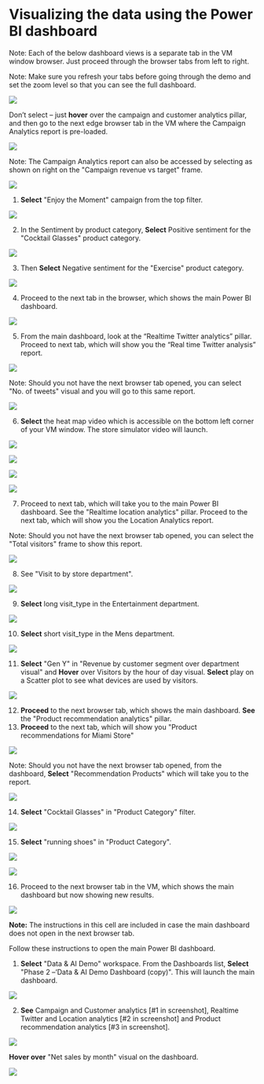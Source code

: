 # Visualizing the data using the Power BI dashboard

Note: Each of the below dashboard views is a separate tab in the VM window browser. Just proceed through the browser tabs from left to right.

Note: Make sure you refresh your tabs before going through the demo and set the zoom level so that you can see the full dashboard.  

![](./media/06-01.png)

Don’t select – just **hover** over the campaign and customer analytics pillar, and then go to the next edge browser tab in the VM where the Campaign Analytics report is pre-loaded.

![](./media/06-02.png)

Note: The Campaign Analytics report can also be accessed by selecting as shown on right on the "Campaign revenue vs target" frame.

![](./media/06-03.png)

1. **Select** "Enjoy the Moment" campaign from the top filter.

![](./media/06-04.png)

2. In the Sentiment by product category, **Select** Positive sentiment for the "Cocktail Glasses" product category.

![](./media/06-05.png)

3. Then **Select** Negative sentiment for the "Exercise" product category.

![](./media/06-06.png)

4. Proceed to the next tab in the browser, which shows the main Power BI dashboard.

![](./media/06-07.png)

5. From the main dashboard, look at the “Realtime Twitter analytics” pillar. Proceed to next tab, which will show you the “Real time Twitter analysis” report.

![](./media/06-09.png)

Note: Should you not have the next browser tab opened, you can select "No. of tweets" visual and you will go to this same report.

![](./media/06-08.png)

6. **Select** the heat map video which is accessible on the bottom left corner of your VM window. The store simulator video will launch.

![](./media/06-10.png)

![](./media/06-11.png)

![](./media/06-12.png)

![](./media/06-13.png)

7. Proceed to next tab, which will take you to the main Power BI dashboard. See the "Realtime location analytics" pillar. Proceed to the next tab, which will show you the Location Analytics report.  

Note: Should you not have the next browser tab opened, you can select the "Total visitors" frame to show this report.

![](./media/06-14.png)

8. See "Visit to by store department". 

![](./media/06-15.png)

9.	**Select** long visit_type in the Entertainment department.

![](./media/06-16.png)

10.	**Select** short visit_type in the Mens department.

![](./media/06-17.png)

11.	**Select** "Gen Y" in "Revenue by customer segment over department visual" and **Hover** over Visitors by the hour of day visual. **Select** play on a Scatter plot to see what devices are used by visitors.

![](./media/06-18.png)

12.	**Proceed** to the next browser tab, which shows the main dashboard. **See** the "Product recommendation analytics" pillar. 
13. **Proceed** to the next tab, which will show you "Product recommendations for Miami Store"

![](./media/06-20.png)

Note: Should you not have the next browser tab opened, from the dashboard, **Select** "Recommendation Products" which will take you to the report.

![](./media/06-19.png)

14.	**Select** "Cocktail Glasses" in "Product Category" filter.

![](./media/06-21.png)

15.	**Select** "running shoes" in "Product Category".

![](./media/06-22.png)

![](./media/06-23.png)

16. Proceed to the next browser tab in the VM, which shows the main dashboard but now showing new results. 

![](./media/06-24.png)

**Note:** The instructions in this cell are included in case the main dashboard does not open in the next browser tab. 

Follow these instructions to open the main Power BI dashboard.

1. **Select** "Data & AI Demo" workspace. From the Dashboards list, **Select** "Phase 2 –‘Data & AI Demo Dashboard (copy)". This will launch the main dashboard.

![](./media/06-25.png)

2. **See** Campaign and Customer analytics [#1 in screenshot], Realtime Twitter and Location analytics [#2 in screenshot] and Product recommendation analytics [#3 in screenshot].

![](./media/06-26.png)

**Hover over** "Net sales by month" visual on the dashboard.

![](./media/06-27.png)

